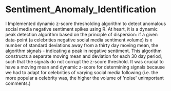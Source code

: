 # Sentiment_Anomaly_Identification
I Implemented dynamic z-score thresholding algorithm to detect anomalous social media negative sentiment spikes using R. At heart, it is a dynamic peak detection algorithm based on the principle of dispersion: if a given data-point (a celebrities negative social media sentiment volume) is x number of standard deviations away from a thirty day moving mean, the algorithm signals - indicating a peak in negative sentiment. This algorithm constructs a separate moving mean and deviation for each 30 day period, such that the signals do not corrupt the z-score threshold. It was crucial to have a moving mean and dynamic z-score for determining signals because we had to adapt for celebrities of varying social media following (i.e. the more popular a celebrity was, the higher the volume of 'noise' unimportant comments.) 
